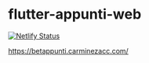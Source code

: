 # flutter-appunti-web

[![Netlify Status](https://api.netlify.com/api/v1/badges/75e837d6-3355-4ef9-aeba-3537b10ed971/deploy-status)](https://app.netlify.com/sites/stupefied-gates-d54a00/deploys)

https://betappunti.carminezacc.com/
